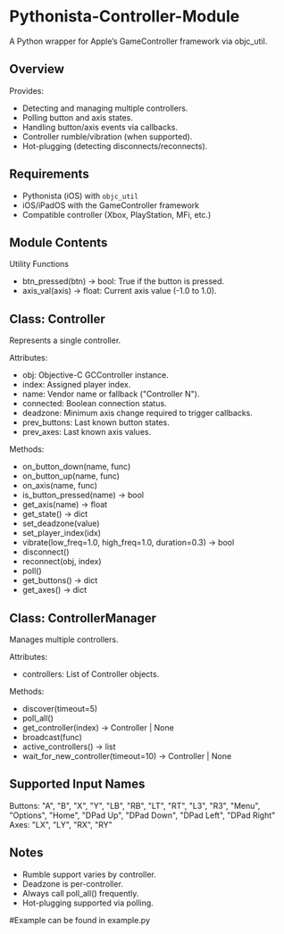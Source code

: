 # Pythonista-Controller-Module

A Python wrapper for Apple’s GameController framework via objc_util.

Overview
--------
Provides:
- Detecting and managing multiple controllers.
- Polling button and axis states.
- Handling button/axis events via callbacks.
- Controller rumble/vibration (when supported).
- Hot-plugging (detecting disconnects/reconnects).

Requirements
------------
- Pythonista (iOS) with `objc_util`
- iOS/iPadOS with the GameController framework
- Compatible controller (Xbox, PlayStation, MFi, etc.)

Module Contents
---------------
Utility Functions
- btn_pressed(btn) -> bool: True if the button is pressed.
- axis_val(axis) -> float: Current axis value (-1.0 to 1.0).

Class: Controller
-----------------
Represents a single controller.

Attributes:
- obj: Objective-C GCController instance.
- index: Assigned player index.
- name: Vendor name or fallback ("Controller N").
- connected: Boolean connection status.
- deadzone: Minimum axis change required to trigger callbacks.
- prev_buttons: Last known button states.
- prev_axes: Last known axis values.

Methods:
- on_button_down(name, func)
- on_button_up(name, func)
- on_axis(name, func)
- is_button_pressed(name) -> bool
- get_axis(name) -> float
- get_state() -> dict
- set_deadzone(value)
- set_player_index(idx)
- vibrate(low_freq=1.0, high_freq=1.0, duration=0.3) -> bool
- disconnect()
- reconnect(obj, index)
- poll()
- get_buttons() -> dict
- get_axes() -> dict

Class: ControllerManager
------------------------
Manages multiple controllers.

Attributes:
- controllers: List of Controller objects.

Methods:
- discover(timeout=5)
- poll_all()
- get_controller(index) -> Controller | None
- broadcast(func)
- active_controllers() -> list
- wait_for_new_controller(timeout=10) -> Controller | None

Supported Input Names
---------------------
Buttons: "A", "B", "X", "Y", "LB", "RB", "LT", "RT", "L3", "R3",
         "Menu", "Options", "Home", "DPad Up", "DPad Down",
         "DPad Left", "DPad Right"
Axes: "LX", "LY", "RX", "RY"

Notes
-----
- Rumble support varies by controller.
- Deadzone is per-controller.
- Always call poll_all() frequently.
- Hot-plugging supported via polling.

#Example can be found in example.py
